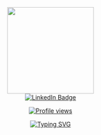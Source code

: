 <div id="header" align="center">
  <img src="https://media.giphy.com/media/jdPMeyv9rn0hZHh8n9/giphy.gif" width="200" />
</div>

<div id="badges" align="center">
  <a href="https://www.linkedin.com/in/marcin-barszcz/">
   <img src="https://img.shields.io/badge/LinkedIn-blue?style=for-the-badge&logo=linkedin&logoColor=white" alt="LinkedIn Badge" />
  </a>
<!-- Link to the website will be added soon...  
  <a href="#">
   <img src="#" alt="My Website" />
  </a>
 -->
</div>

<div>
  <p align="center">
      <a href="#">
        <img src="https://komarev.com/ghpvc/?username=marcinnnnb&style=flat-square&color=blue" alt="Profile views" />
      </a>
  </p>
</div>

<!-- <h1 align="center">hey there! <img src="https://media.giphy.com/media/hvRJCLFzcasrR4ia7z/giphy.gif" width="40"/></h1> -->

<div align="center">
<!--    <a href="https://git.io/typing-svg"><img src="https://readme-typing-svg.demolab.com?font=Lato&weight=700&size=21&pause-100&color=F2F2F2&background=0D0D0D00&center=true&vCenter=true&width=200&lines=hey+there!" alt="Typing SVG" />
   </a> -->
  <a href="https://git.io/typing-svg">
    <img src="https://readme-typing-svg.demolab.com?font=Lato&weight=700&size=21&pause=1000&color=000000&background=FFFFFF00&center=true&vCenter=true&lines=hey+there!;README+is+in+progress..." alt="Typing SVG" />
  </a>
</div>



<!--
**marcinnnnb/marcinnnnb** is a ✨ _special_ ✨ repository because its `README.md` (this file) appears on your GitHub profile.

Here are some ideas to get you started:

- 🔭 I’m currently working on ...
- 🌱 I’m currently learning ...
- 👯 I’m looking to collaborate on ...
- 🤔 I’m looking for help with ...
- 💬 Ask me about ...
- 📫 How to reach me: ...
- 😄 Pronouns: ...
- ⚡ Fun fact: ...
-->
